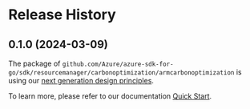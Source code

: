 # Release History

## 0.1.0 (2024-03-09)

The package of `github.com/Azure/azure-sdk-for-go/sdk/resourcemanager/carbonoptimization/armcarbonoptimization` is using our [next generation design principles](https://azure.github.io/azure-sdk/general_introduction.html).

To learn more, please refer to our documentation [Quick Start](https://aka.ms/azsdk/go/mgmt).